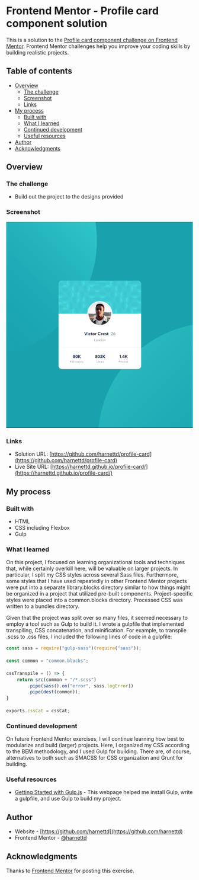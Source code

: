 # Frontend Mentor - Profile card component solution

This is a solution to the [Profile card component challenge on Frontend Mentor](https://www.frontendmentor.io/challenges/profile-card-component-cfArpWshJ). Frontend Mentor challenges help you improve your coding skills by building realistic projects.

## Table of contents

- [Overview](#overview)
  - [The challenge](#the-challenge)
  - [Screenshot](#screenshot)
  - [Links](#links)
- [My process](#my-process)
  - [Built with](#built-with)
  - [What I learned](#what-i-learned)
  - [Continued development](#continued-development)
  - [Useful resources](#useful-resources)
- [Author](#author)
- [Acknowledgments](#acknowledgments)

## Overview

### The challenge

- Build out the project to the designs provided

### Screenshot

![Screenshot](./images/screenshot.png)

### Links

- Solution URL: [https://github.com/harnettd/profile-card](https://github.com/harnettd/profile-card)
- Live Site URL: [https://harnettd.github.io/profile-card/](https://harnettd.github.io/profile-card/)

## My process

### Built with

- HTML
- CSS including Flexbox
- Gulp

### What I learned

On this project, I focused on learning organizational tools and techniques that, while certainly overkill here, will be valuable on larger projects. In particular, I split my CSS styles across several Sass files. Furthermore, some styles that I have used repeatedly in other Frontend Mentor projects were put into a separate library.blocks directory similar to how things might be organized in a project that utilized pre-built components. Project-specific styles were placed into a common.blocks directory. Processed CSS was written to a bundles directory. 

Given that the project was split over so many files, it seemed necessary to employ a tool such as Gulp to build it. I wrote a gulpfile that implemented transpiling, CSS concatenation, and minification. For example, to transpile .scss to .css files, I included the following lines of code in a gulpfile:

```js
const sass = require("gulp-sass")(require("sass"));

const common = "common.blocks";

cssTranspile = () => {
    return src(common + "/*.scss")
        .pipe(sass().on("error", sass.logError))
        .pipe(dest(common));
}

exports.cssCat = cssCat;
```

### Continued development

On future Frontend Mentor exercises, I will continue learning how best to modularize and build (larger) projects. Here, I organized my CSS according to the BEM methodology, and I used Gulp for building. There are, of course, alternatives to both such as SMACSS for CSS organization and Grunt for building.

### Useful resources

- [Getting Started with Gulp.js](https://cubettech.com/resources/blog/getting-started-with-gulp-js/) - This webpage helped me install Gulp, write a gulpfile, and use Gulp to build my project.

## Author

- Website - [https://github.com/harnettd](https://github.com/harnettd)
- Frontend Mentor - [@harnettd](https://www.frontendmentor.io/profile/harnettd)

## Acknowledgments

Thanks to [Frontend Mentor](https://www.frontendmentor.io/) for posting this exercise.
